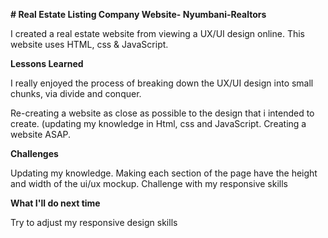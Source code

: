 **# Real Estate Listing Company Website- Nyumbani-Realtors**

I created a real estate website from viewing a UX/UI design online. This website uses HTML, css & JavaScript.

**Lessons Learned**

I really enjoyed the process of breaking down the UX/UI design into small chunks, via divide and conquer. 

Re-creating a website as close as possible to the design that i intended to create.
(updating my knowledge in Html, css and JavaScript.
Creating a website ASAP.

**Challenges**

Updating my knowledge.
Making each section of the page have the height and width of the ui/ux mockup.
Challenge with my responsive skills

**What I'll do next time**

Try to adjust my responsive design skills
